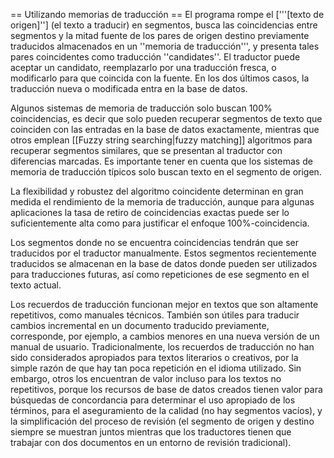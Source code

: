 == Utilizando memorias de traducción == El programa rompe el ['''[texto de origen]''] (el texto a traducir) en segmentos, busca las coincidencias entre segmentos y la mitad fuente de los pares de origen destino previamente traducidos almacenados en un ''memoria de traducción''', y presenta tales pares coincidentes como traducción ''candidates''. El traductor puede aceptar un candidato, reemplazarlo por una traducción fresca, o modificarlo para que coincida con la fuente. En los dos últimos casos, la traducción nueva o modificada entra en la base de datos.

Algunos sistemas de memoria de traducción solo buscan 100% coincidencias, es decir que solo pueden recuperar segmentos de texto que coinciden con las entradas en la base de datos exactamente, mientras que otros emplean [[Fuzzy string searching|fuzzy matching]] algoritmos para recuperar segmentos similares, que se presentan al traductor con diferencias marcadas. Es importante tener en cuenta que los sistemas de memoria de traducción típicos solo buscan texto en el segmento de origen.

La flexibilidad y robustez del algoritmo coincidente determinan en gran medida el rendimiento de la memoria de traducción, aunque para algunas aplicaciones la tasa de retiro de coincidencias exactas puede ser lo suficientemente alta como para justificar el enfoque 100%-coincidencia.

Los segmentos donde no se encuentra coincidencias tendrán que ser traducidos por el traductor manualmente. Estos segmentos recientemente traducidos se almacenan en la base de datos donde pueden ser utilizados para traducciones futuras, así como repeticiones de ese segmento en el texto actual.

Los recuerdos de traducción funcionan mejor en textos que son altamente repetitivos, como manuales técnicos. También son útiles para traducir cambios incremental en un documento traducido previamente, corresponde, por ejemplo, a cambios menores en una nueva versión de un manual de usuario. Tradicionalmente, los recuerdos de traducción no han sido considerados apropiados para textos literarios o creativos, por la simple razón de que hay tan poca repetición en el idioma utilizado. Sin embargo, otros los encuentran de valor incluso para los textos no repetitivos, porque los recursos de base de datos creados tienen valor para búsquedas de concordancia para determinar el uso apropiado de los términos, para el aseguramiento de la calidad (no hay segmentos vacíos), y la simplificación del proceso de revisión (el segmento de origen y destino siempre se muestran juntos mientras que los traductores tienen que trabajar con dos documentos en un entorno de revisión tradicional).